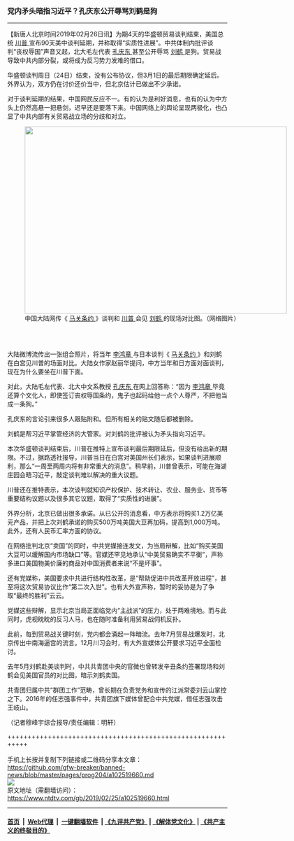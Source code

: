 ### 党内矛头暗指习近平？孔庆东公开辱骂刘鹤是狗
------------------------

<div class="post_content">
 <p>
  【新唐人北京时间2019年02月26日讯】为期4天的华盛顿贸易谈判结束，美国总统
  <a href="https://www.ntdtv.com/gb/川普.htm">
   川普
  </a>
  宣布90天美中谈判延期，并称取得“实质性进展”。中共体制内批评谈判“丧权辱国”声音又起，北大毛左代表
  <a href="https://www.ntdtv.com/gb/孔庆东.htm">
   孔庆东
  </a>
  甚至公开辱骂
  <a href="https://www.ntdtv.com/gb/刘鹤.htm">
   刘鹤
  </a>
  是狗。贸易战导致中共内部分裂，或将成为反习势力发难的借口。
 </p>
 <p>
  华盛顿谈判周日（24日）结束，没有公布协议，但3月1日的最后期限确定延后。外界认为，双方仍在讨价还价当中，但北京估计已做出不少承诺。
 </p>
 <p>
  对于谈判延期的结果，中国网民反应不一。有的认为是利好消息，也有的认为中方头上仍然高悬一把悬剑，迟早还是要落下来。中国网络上的舆论呈现两极化，也凸显了中共内部有关贸易战立场的分歧和对立。
 </p>
 <figure class="wp-caption aligncenter" id="attachment_102519664" style="width: 600px">
  <img alt="" class="size-medium wp-image-102519664" height="428" src="https://www.ntdtv.com/assets/uploads/2019/02/bkn-20190225155509446-0225_00952_001_01p-600x428.jpg" width="600">
   <br/><figcaption class="wp-caption-text">
    中国大陆网传《
    <a href="https://www.ntdtv.com/gb/马关条约.htm">
     马关条约
    </a>
    》谈判和
    <a href="https://www.ntdtv.com/gb/川普.htm">
     川普
    </a>
    会见
    <a href="https://www.ntdtv.com/gb/刘鹤.htm">
     刘鹤
    </a>
    的现场对比图。（网络图片）
   </figcaption><br/>
  </img>
 </figure><br/>
 <p>
  大陆微博流传出一张组合照片，将当年
  <a href="https://www.ntdtv.com/gb/李鸿章.htm">
   李鸿章
  </a>
  与日本谈判《
  <a href="https://www.ntdtv.com/gb/马关条约.htm">
   马关条约
  </a>
  》和刘鹤在白宫见川普的场面对比。大陆女作家赵丽华提问，中方当年和日方面对面谈判，现在为什么要坐在川普下面。
 </p>
 <p>
  对此，大陆毛左代表、北大中文系教授
  <a href="https://www.ntdtv.com/gb/孔庆东.htm">
   孔庆东
  </a>
  在网上回答称：“因为
  <a href="https://www.ntdtv.com/gb/李鸿章.htm">
   李鸿章
  </a>
  毕竟还算个文化人，即使签订丧权辱国条约，鬼子也起码给他一点个人尊严，不把他当成一条狗。”
 </p>
 <p>
  孔庆东的言论引来很多人跟贴附和。但所有相关的贴文随后都被删除。
 </p>
 <p>
  刘鹤是帮习近平掌管经济的大管家。对刘鹤的批评被认为矛头指向习近平。
 </p>
 <p>
  本次华盛顿谈判结束后，川普在推特上宣布谈判最后期限延后，但没有给出新的期限。不过，据路透社报导，川普当日在白宫对美国州长们表示，如果谈判进展顺利，那么“一周至两周内将有非常重大的消息”。稍早前，川普曾表示，可能在海湖庄园会晤习近平，敲定谈判难以解决的重大议题。
 </p>
 <p>
  川普还在推特表示，本次谈判就知识产权保护、技术转让、农业、服务业、货币等重要结构议题以及很多其它议题，取得了“实质性的进展”。
 </p>
 <p>
  外界分析，北京已做出很多承诺。从已公开的消息看，中方表示将购买1.2万亿美元产品，并把上次刘鹤承诺的购买500万吨美国大豆再加码，提高到1,000万吨。此外，还有人民币汇率方面的协议。
 </p>
 <p>
  在网络批判北京“卖国”的同时，中共党媒接连发文，为当局辩解，比如“购买美国大豆可以缓解国内市场缺口”等。官媒还罕见地承认“中美贸易确实不平衡”，声称多进口美国物美价廉的商品对中国消费者来说“不是坏事”。
 </p>
 <p>
  还有党媒称，美国要求中共进行结构性改革，是“帮助促进中共改革开放进程”，甚至将这次贸易协议比作“第二次入世”。也有大外宣声称，暂时的妥协是为了争取“最终的胜利”云云。
 </p>
 <p>
  党媒这些辩解，显示北京当局正面临党内“主战派”的压力，处于两难境地。而与此同时，虎视眈眈的反习人马，也在随时准备利用贸易战伺机反扑。
 </p>
 <p>
  此前，每到贸易战关键时刻，党内都会涌起一阵暗流。去年7月贸易战爆发时，北京传出中南海逼宫的流言。12月川习会时，有大外宣媒体公开要求习近平全面检讨。
 </p>
 <p>
  去年5月刘鹤赴美谈判时，中共共青团中央的官微也曾转发辛丑条约签署现场和刘鹤会见美国官员的对比图，暗示刘鹤卖国。
 </p>
 <p>
  共青团归属中共“群团工作”范畴，曾长期在负责党务和宣传的江派常委刘云山掌控之下。2016年的任志强事件中，共青团旗下媒体曾配合中共党媒，借任志强攻击王岐山。
 </p>
 <p>
  （记者穆峰宇综合报导/责任编辑：明轩）
 </p>
 <div class="single_ad">
 </div>
</div>

+++++++++++++++++++++++++++++++++++++++++++++++++++++++++++<br/><br/>
手机上长按并复制下列链接或二维码分享本文章：<br/>
https://github.com/gfw-breaker/banned-news/blob/master/pages/prog204/a102519660.md <br/>
<a href='https://github.com/gfw-breaker/banned-news/blob/master/pages/prog204/a102519660.md'><img src='https://github.com/gfw-breaker/banned-news/blob/master/pages/prog204/a102519660.md.png'/></a> <br/>
原文地址（需翻墙访问）：https://www.ntdtv.com/gb/2019/02/25/a102519660.html


------------------------
#### [首页](https://github.com/gfw-breaker/banned-news/blob/master/README.md) &nbsp;|&nbsp; [Web代理](https://github.com/labour-camp/helloworld) &nbsp;|&nbsp; [一键翻墙软件](https://github.com/gfw-breaker/nogfw/blob/master/README.md) &nbsp;| [《九评共产党》](https://github.com/gfw-breaker/9ping.md/blob/master/README.md#九评之一评共产党是什么) | [《解体党文化》](https://github.com/gfw-breaker/jtdwh.md/blob/master/README.md) | [《共产主义的终极目的》](https://github.com/gfw-breaker/gczydzjmd.md/blob/master/README.md)


